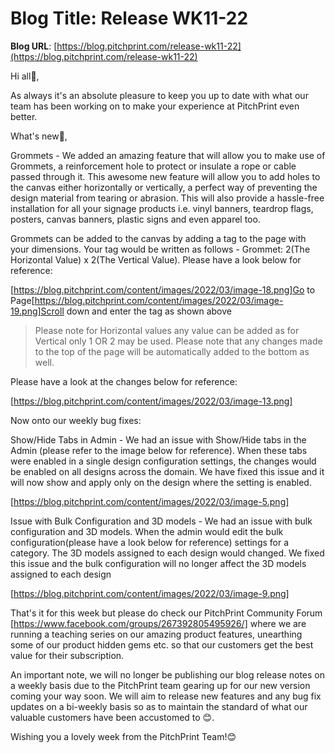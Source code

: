 # **Blog Title**: Release WK11-22

**Blog URL**: [https://blog.pitchprint.com/release-wk11-22](https://blog.pitchprint.com/release-wk11-22)

Hi all👋,

As always it's an absolute pleasure to keep you up to date with what our team has been working on to make your experience at PitchPrint even
better.

What's new🚀,

Grommets - We added an amazing feature that will allow you to make use of Grommets, a reinforcement hole to protect or insulate a rope or
cable passed through it. This awesome new feature will allow you to add holes to the canvas either horizontally or vertically, a perfect way
of preventing the design material from tearing or abrasion. This will also provide a hassle-free installation for all your signage products
i.e. vinyl banners, teardrop flags, posters, canvas banners, plastic signs and even apparel too.

Grommets can be added to the canvas by adding a tag to the page with your dimensions. Your tag would be written as follows - Grommet: 2(The
Horizontal Value) x 2(The Vertical Value). Please have a look below for reference:

[https://blog.pitchprint.com/content/images/2022/03/image-18.png]Go to
Page[https://blog.pitchprint.com/content/images/2022/03/image-19.png]Scroll down and enter the tag as shown above

> Please note for Horizontal values any value can be added as for Vertical only 1 OR 2 may be used. Please note that any changes made to the
> top of the page will be automatically added to the bottom as well.

Please have a look at the changes below for reference:

[https://blog.pitchprint.com/content/images/2022/03/image-13.png]



Now onto our weekly bug fixes:

Show/Hide Tabs in Admin - We had an issue with Show/Hide tabs in the Admin (please refer to the image below for reference). When these tabs
were enabled in a single design configuration settings, the changes would be enabled on all designs across the domain. We have fixed this
issue and it will now show and apply only on the design where the setting is enabled.

[https://blog.pitchprint.com/content/images/2022/03/image-5.png]

Issue with Bulk Configuration and 3D models - We had an issue with bulk configuration and 3D models. When the admin would edit the bulk
configuration(please have a look below for reference) settings for a category. The 3D models assigned to each design would changed. We fixed
this issue and the bulk configuration will no longer affect the 3D models assigned to each design

[https://blog.pitchprint.com/content/images/2022/03/image-9.png]



That's it for this week but please do check our PitchPrint Community Forum [https://www.facebook.com/groups/267392805495926/] where we are
running a teaching series on our amazing product features, unearthing some of our product hidden gems etc. so that our customers get the
best value for their subscription.

An important note, we will no longer be publishing our blog release notes on a weekly basis due to the PitchPrint team gearing up for our
new version coming your way soon. We will aim to release new features and any bug fix updates on a bi-weekly basis so as to maintain the
standard of what our valuable customers have been accustomed to 😊.

Wishing you a lovely week from the PitchPrint Team!😊

